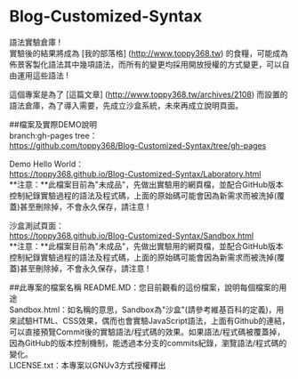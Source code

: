 # Blog-Customized-Syntax
語法實驗倉庫 !  
實驗後的結果將成為 [我的部落格] (http://www.toppy368.tw) 的食糧，可能成為佈景客製化語法其中幾項語法，而所有的變更均採用開放授權的方式變更，可以自由運用這些語法 !  

這個專案是為了 [這篇文章] (http://www.toppy368.tw/archives/2108) 而設置的語法倉庫，為了導入需要，先成立沙盒系統，未來再成立說明頁面。  


##檔案及實際DEMO說明  
branch:gh-pages tree：  
https://github.com/toppy368/Blog-Customized-Syntax/tree/gh-pages

Demo Hello World：  
https://toppy368.github.io/Blog-Customized-Syntax/Laboratory.html  
**注意：**此檔案目前為"未成品"，先做出實驗用的網頁檔，並配合GitHub版本控制紀錄實驗過程的語法及程式碼，上面的原始碼可能會因為新需求而被洗掉(覆蓋)甚至刪除掉，不會永久保存，請注意 !  

沙盒測試頁面：  
https://toppy368.github.io/Blog-Customized-Syntax/Sandbox.html  
**注意：**此檔案目前為"未成品"，先做出實驗用的網頁檔，並配合GitHub版本控制紀錄實驗過程的語法及程式碼，上面的原始碼可能會因為新需求而被洗掉(覆蓋)甚至刪除掉，不會永久保存，請注意 ! 

##此專案的檔案名稱
README.MD：您目前觀看的這份檔案，說明每個檔案的用途  
Sandbox.html：如名稱的意思，Sandbox為"沙盒"(請參考維基百科的定義)，用來試驗HTML、CSS效果，偶而也會實驗JavaScript語法，上面有Github的連結，可以直接預覽Commit後的實驗語法/程式碼的效果。如果語法/程式碼被覆蓋掉，因為GitHub的版本控制機制，能透過本分支的commits紀錄，瀏覽語法/程式碼的變化。  
LICENSE.txt：本專案以GNUv3方式授權釋出